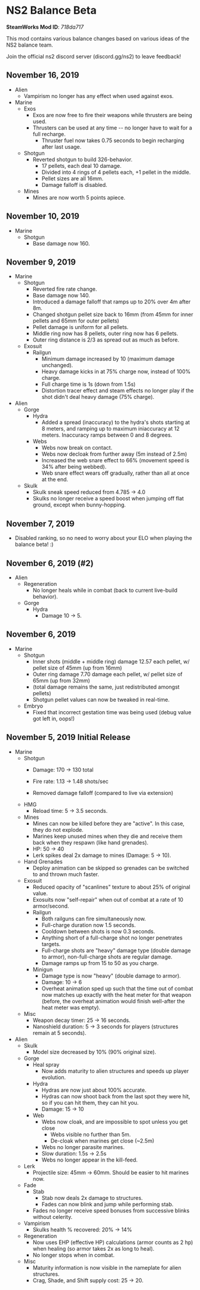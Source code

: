 # NS2 Balance Beta
**SteamWorks Mod ID**: *718da717*

This mod contains various balance changes based on various ideas of the NS2 balance team.

Join the official ns2 discord server (discord.gg/ns2) to leave feedback!

## November 16, 2019
- Alien
    - Vampirism no longer has any effect when used against exos.
- Marine
    - Exos
        - Exos are now free to fire their weapons while thrusters are being used.
        - Thrusters can be used at any time -- no longer have to wait for a full recharge.
            - Thruster fuel now takes 0.75 seconds to begin recharging after last usage.
    - Shotgun
        - Reverted shotgun to build 326-behavior.
            - 17 pellets, each deal 10 damage.
            - Divided into 4 rings of 4 pellets each, +1 pellet in the middle.
            - Pellet sizes are all 16mm.
            - Damage falloff is disabled.
    - Mines
        - Mines are now worth 5 points apiece.

## November 10, 2019
- Marine
    - Shotgun
        - Base damage now 160.

## November 9, 2019
- Marine
    - Shotgun
        - Reverted fire rate change.
        - Base damage now 140.
        - Introduced a damage falloff that ramps up to 20% over 4m after 8m.
        - Changed shotgun pellet size back to 16mm (from 45mm for inner pellets and 65mm for outer pellets)
        - Pellet damage is uniform for all pellets.
        - Middle ring now has 8 pellets, outer ring now has 6 pellets.
        - Outer ring distance is 2/3 as spread out as much as before.
    - Exosuit
        - Railgun
            - Minimum damage increased by 10 (maximum damage unchanged).
            - Heavy damage kicks in at 75% charge now, instead of 100% charge.
            - Full charge time is 1s (down from 1.5s)
            - Distortion tracer effect and steam effects no longer play if the shot didn't deal heavy damage (75% charge).
- Alien
    - Gorge
        - Hydra
            - Added a spread (inaccuracy) to the hydra's shots starting at 8 meters, and ramping up to maximum iniaccuracy at 12 meters.  Inaccuracy ramps between 0 and 8 degrees.
        - Webs
            - Webs now break on contact.
            - Webs now decloak from further away (5m instead of 2.5m)
            - Increased the web snare effect to 66% (movement speed is 34% after being webbed).
            - Web snare effect wears off gradually, rather than all at once at the end.
    - Skulk
        - Skulk sneak speed reduced from 4.785 -> 4.0
        - Skulks no longer receive a speed boost when jumping off flat ground, except when bunny-hopping.

## November 7, 2019
- Disabled ranking, so no need to worry about your ELO when playing the balance beta! :)

## November 6, 2019 (#2)
- Alien
    - Regeneration
        - No longer heals while in combat (back to current live-build behavior).
    - Gorge
        - Hydra
            - Damage 10 -> 5.

## November 6, 2019
- Marine
    - Shotgun
        - Inner shots (middle + middle ring) damage 12.57 each pellet, w/ pellet size of 45mm (up from 16mm)
        - Outer ring damage 7.70 damage each pellet, w/ pellet size of 65mm (up from 32mm)
        - (total damage remains the same, just redistributed amongst pellets)
        - Shotgun pellet values can now be tweaked in real-time.
    - Embryo
        - Fixed that incorrect gestation time was being used (debug value got left in, oops!)

## November 5, 2019 Initial Release
- Marine
    - Shotgun
        - Damage: 170 -> 130 total
            
        - Fire rate: 1.13 -> 1.48 shots/sec
        - Removed damage falloff (compared to live via extension)
    - HMG
        - Reload time: 5 -> 3.5 seconds.
    - Mines
        - Mines can now be killed before they are "active".  In this case, they do not explode.
        - Marines keep unused mines when they die and receive them back when they respawn (like hand grenades).
        - HP: 50 -> 40
        - Lerk spikes deal 2x damage to mines (Damage: 5 -> 10).
    - Hand Grenades
        - Deploy animation can be skipped so grenades can be switched to and thrown much faster.
    - Exosuit
        - Reduced opacity of "scanlines" texture to about 25% of original value.
        - Exosuits now "self-repair" when out of combat at a rate of 10 armor/second.
        - Railgun
            - Both railguns can fire simultaneously now.
            - Full-charge duration now 1.5 seconds.
            - Cooldown between shots is now 0.3 seconds.
            - Anything short of a full-charge shot no longer penetrates targets.
            - Full-charge shots are "heavy" damage type (double damage to armor), non-full-charge shots are regular damage.
            - Damage ramps up from 15 to 50 as you charge.
        - Minigun
            - Damage type is now "heavy" (double damage to armor).
            - Damage: 10 -> 6
            - Overheat animation sped up such that the time out of combat now matches up exactly with the heat meter for that weapon (before, the overheat animation would finish well-after the heat meter was empty).
    - Misc
        - Weapon decay timer: 25 -> 16 seconds.
        - Nanoshield duration: 5 -> 3 seconds for players (structures remain at 5 seconds).
- Alien
    - Skulk
        - Model size decreased by 10% (90% original size).
    - Gorge
        - Heal spray
            - Now adds maturity to alien structures and speeds up player evolution.
        - Hydra
            - Hydras are now just about 100% accurate.
            - Hydras can now shoot back from the last spot they were hit, so if you can hit them, they can hit you.
            - Damage: 15 -> 10
        - Web
            - Webs now cloak, and are impossible to spot unless you get close
                - Webs visible no further than 5m.
                - De-cloak when marines get close (~2.5m)
            - Webs no longer parasite marines.
            - Slow duration: 1.5s -> 2.5s
            - Webs no longer appear in the kill-feed.
    - Lerk
        - Projectile size: 45mm -> 60mm.  Should be easier to hit marines now.
    - Fade
        - Stab
            - Stab now deals 2x damage to structures.
            - Fades can now blink and jump while performing stab.
        - Fades no longer receive speed bonuses from successive blinks without celerity.
    - Vampirism
        - Skulks health % recovered: 20% -> 14%
    - Regeneration
        - Now uses EHP (effective HP) calculations (armor counts as 2 hp) when healing (so armor takes 2x as long to heal).
        - No longer stops when in combat.
    - Misc
        - Maturity information is now visible in the nameplate for alien structures.
        - Crag, Shade, and Shift supply cost: 25 -> 20.
